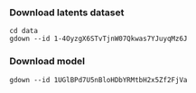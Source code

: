 ### Download latents dataset 
```
cd data
gdown --id 1-4OyzgX6STvTjnW07Qkwas7YJuyqMz6J
```
### Download model
```
gdown --id 1UGlBPd7U5nBloHDbYRMtbH2x5Zf2FjVa
```
